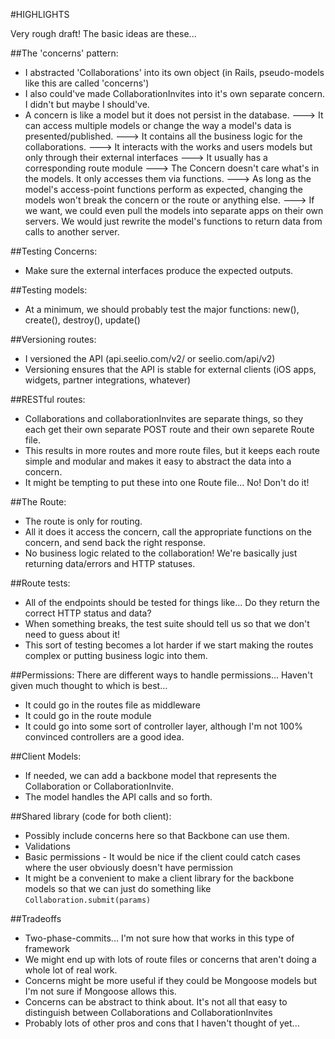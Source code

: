 #HIGHLIGHTS

Very rough draft! The basic ideas are these...

##The 'concerns' pattern:
- I abstracted 'Collaborations' into its own object (in Rails, pseudo-models like this are called 'concerns') 
- I also could've made CollaborationInvites into it's own separate concern.  I didn't but maybe I should've.
- A concern is like a model but it does not persist in the database.
---> It can access multiple models or change the way a model's data is presented/published.
---> It contains all the business logic for the collaborations.
---> It interacts with the works and users models but only through their external interfaces
---> It usually has a corresponding route module
---> The Concern doesn't care what's in the models. It only accesses them via functions. 
---> As long as the model's access-point functions perform as expected, changing the models won't break the concern or the route or anything else.
---> If we want, we could even pull the models into separate apps on their own servers. We would just rewrite the model's functions to return data from calls to another server.

##Testing Concerns:
- Make sure the external interfaces produce the expected outputs. 

##Testing models:
- At a minimum, we should probably test the major functions: new(), create(), destroy(), update()

##Versioning routes:
- I versioned the API (api.seelio.com/v2/ or seelio.com/api/v2)
- Versioning ensures that the API is stable for external clients (iOS apps, widgets, partner integrations, whatever)

##RESTful routes:
- Collaborations and collaborationInvites are separate things, so they each get their own separate POST route and their own separete Route file.
- This results in more routes and more route files, but it keeps each route simple and modular and makes it easy to abstract the data into a concern.
- It might be tempting to put these into one Route file... No!  Don't do it!

##The Route:
- The route is only for routing.
- All it does it access the concern, call the appropriate functions on the concern, and send back the right response.
- No business logic related to the collaboration! We're basically just returning data/errors and HTTP statuses.

##Route tests:
- All of the endpoints should be tested for things like... Do they return the correct HTTP status and data?
- When something breaks, the test suite should tell us so that we don't need to guess about it!
- This sort of testing becomes a lot harder if we start making the routes complex or putting business logic into them.

##Permissions:
There are different ways to handle permissions... Haven't given much thought to which is best...
- It could go in the routes file as middleware
- It could go in the route module
- It could go into some sort of controller layer, although I'm not 100% convinced controllers are a good idea.

##Client Models:
- If needed, we can add a backbone model that represents the Collaboration or CollaborationInvite.
- The model handles the API calls and so forth.

##Shared library (code for both client):
- Possibly include concerns here so that Backbone can use them.
- Validations
- Basic permissions - It would be nice if the client could catch cases where the user obviously doesn't have permission
- It might be a convenient to make a client library for the backbone models so that we can just do something like `Collaboration.submit(params)`

##Tradeoffs
- Two-phase-commits...  I'm not sure how that works in this type of framework
- We might end up with lots of route files or concerns that aren't doing a whole lot of real work.
- Concerns might be more useful if they could be Mongoose models but I'm not sure if Mongoose allows this.
- Concerns can be abstract to think about.  It's not all that easy to distinguish between Collaborations and CollaborationInvites
- Probably lots of other pros and cons that I haven't thought of yet...
